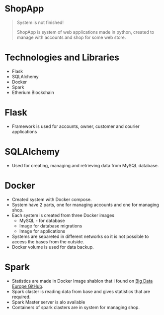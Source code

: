 # ShopApp
> System is not finished!
> 
> ShopApp is system of web applications made in python, created to manage with accounts and shop for some web store.
# Technologies and Libraries
- Flask
- SQLAlchemy
- Docker
- Spark
- Etherium Blockchain
# Flask
- Framework is used for accounts, owner, customer and courier applications
# SQLAlchemy
- Used for creating, managing and retrieving data from MySQL database.
# Docker
- Created system with Docker compose.
- System have 2 parts, one for managing accounts and one for managing shop.
- Each system is created from three Docker images
  - MySQL - for database
  - Image for database migrations
  - Image for applications
- Systems are separeted in different networks so it is not possible to access the bases from the outside.
- Docker volume is used for data backup.
# Spark
- Statistics are made in Docker Image shablon that i found on [Big Data Europe GitHub](https://github.com/big-data-europe/docker-spark).
- Spark claster is reading data from base and gives statistics that are required.
- Spark Master server is alo available
- Containers of spark clasters are in system for managing shop. 
